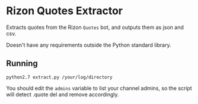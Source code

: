 Rizon Quotes Extractor
======================

Extracts quotes from the Rizon `Quotes` bot, and outputs them as json and csv.

Doesn't have any requirements outside the Python standard library.

Running
-------

    python2.7 extract.py /your/log/directory


You should edit the `admins` variable to list your channel admins, so the script will detect .quote del and remove accordingly.
